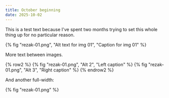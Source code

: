 ```yaml
---
title: October beginning
date: 2025-10-02
---
```

This is a test text because I've spent two months trying to set this whole thing up for no particular reason.

{% fig "rezak-01.png", "Alt text for img 01", "Caption for img 01" %}

More text between images.

{% row2 %}
  {% fig "rezak-01.png", "Alt 2", "Left caption" %}
  {% fig "rezak-01.png", "Alt 3", "Right caption" %}
{% endrow2 %}

And another full-width:

{% fig "rezak-01.png" %}
